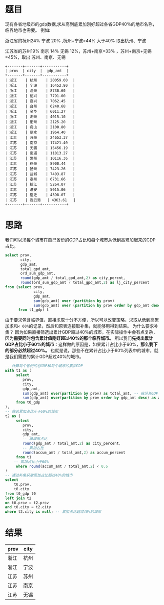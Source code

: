 # 题目

现有各省地级市的gdp数据,求从高到底累加刚好超过各省GDP40%的地市名称，临界地市也需要。 例如:

浙江省的杭州24% 宁波 20% ,杭州+宁波=44% 大于40% 取出杭州、宁波

江苏省的苏州19% 南京 14% 无锡 12%，苏州+南京=33% ，苏州+南京+无锡=45%，取出 苏州、南京、无锡

```text
+-------+-------+-----------+
| prov  | city  |  gdp_amt  |
+-------+-------+-----------+
| 浙江    | 杭州    | 20059.00  |
| 浙江    | 宁波    | 16452.80  |
| 浙江    | 温州    | 8730.60   |
| 浙江    | 绍兴    | 7791.00   |
| 浙江    | 嘉兴    | 7062.45   |
| 浙江    | 台州    | 6240.68   |
| 浙江    | 金华    | 6011.27   |
| 浙江    | 湖州    | 4015.10   |
| 浙江    | 衢州    | 2125.20   |
| 浙江    | 舟山    | 2100.80   |
| 浙江    | 丽水    | 1964.40   |
| 江苏    | 苏州    | 24653.37  |
| 江苏    | 南京    | 17421.40  |
| 江苏    | 无锡    | 15456.19  |
| 江苏    | 南通    | 11813.27  |
| 江苏    | 常州    | 10116.36  |
| 江苏    | 徐州    | 8900.44   |
| 江苏    | 扬州    | 7423.26   |
| 江苏    | 盐城    | 7403.87   |
| 江苏    | 泰州    | 6731.66   |
| 江苏    | 镇江    | 5264.07   |
| 江苏    | 淮安    | 5015.06   |
| 江苏    | 宿迁    | 4398.07   |
| 江苏    | 连云港   | 4363.61   |
+-------+-------+-----------+
```

# 思路

我们可以求每个城市在自己省份的GDP占比和每个城市从低到高累加起来的GDP占比。

```sql
select prov,
       city,
       gdp_amt,
       total_gpd_amt,
       ord_sum_gdp_amt,
       round(gdp_amt / total_gpd_amt,2) as city_percnt,
       round(ord_sum_gdp_amt / total_gpd_amt,2) as lj_city_percent
from (select prov,
             city,
             gdp_amt,
             sum(gdp_amt) over (partition by prov)                       as total_gpd_amt,
             sum(gdp_amt) over (partition by prov order by gdp_amt desc) as ord_sum_gdp_amt
      from t1_gdp) t
```

由于要求包含临界值，直接求取十分不方便，所以可以改变策略，求取从低到高累加求和`< 60%`的记录，然后和原表连接取补集，就能够用得到结果。
为什么要求补集？
因为如果直接筛选出累计GDP超过40%的城市，在实际操作中会有点复杂，因为**需要同时包含累计值刚好超过40%的那个临界城市。**
所以我们**先找出累计GDP占比小于60%的城市**：这样做的原因是，如果累计占比小于60%，**那么剩下的部分必然超过40%。**
也就是说，那些不在累计占比小于60%列表中的城市，就是我们需要的累计GDP超过40%的城市。

```SQL
-- 计算每个省份的总GDP和每个城市的累加GDP
with t1 as (
     select 
        prov,
        city,
        gdp_amt,
        sum(gdp_amt) over(partition by prov) as total_amt, -- 省份总GDP
        sum(gdp_amt) over(partition by prov order by gdp_amt desc) as accum_amt -- 按GDP降序累加
     from t0_gdp
),
-- 筛选累加占比小于60%的城市
t2 as (
     select
        prov,
        city,
        gdp_amt,
        -- 单城市占比
        round(gdp_amt / total_amt,2) as city_percent, 
        -- 累加占比
        round(accum_amt / total_amt,2) as accum_percent 
     from t1
    -- 累加占比小于60%
     where round(accum_amt / total_amt,2) < 0.6 
)
-- 通过补集获取累加占比超过40%的城市
select 
    t0.prov,
    t0.city 
from t0_gdp t0
left join t2 
on t0.prov = t2.prov
and t0.city = t2.city
where t2.city is null; -- 累加占比超过40%的城市
```

# 结果

| prov | city |
| ---- | ---- |
| 浙江 | 杭州 |
| 浙江 | 宁波 |
| 江苏 | 苏州 |
| 江苏 | 南京 |
| 江苏 | 无锡 |